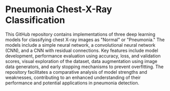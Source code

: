 # Pneumonia Chest-X-Ray Classification
 This GitHub repository contains implementations of three deep learning models for classifying chest X-ray images as "Normal" or "Pneumonia." The models include a simple neural network, a convolutional neural network (CNN), and a CNN with residual connections. Key features include model development, performance evaluation using accuracy, loss, and validation scores, visual exploration of the dataset, data augmentation using image data generators, and early stopping mechanisms to prevent overfitting. The repository facilitates a comparative analysis of model strengths and weaknesses, contributing to an enhanced understanding of their performance and potential applications in pneumonia detection.
